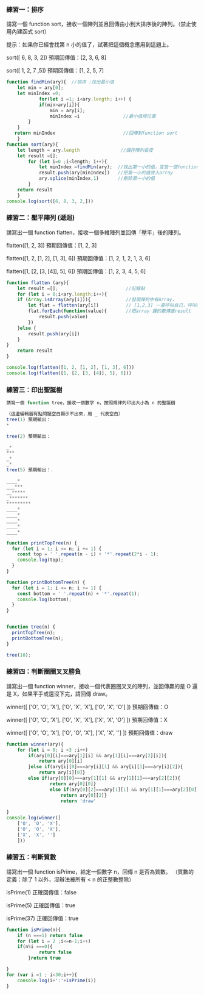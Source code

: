 

### 練習一：排序
請寫一個 function sort，接收一個陣列並且回傳由小到大排序後的陣列。（禁止使用內建函式 sort）

提示：如果你已經會找第 n 小的值了，試著把這個概念應用到這題上。

sort([ 6, 8, 3, 2]) 預期回傳值：[2, 3, 6, 8]

sort([ 1, 2, 7 ,5]) 預期回傳值：[1, 2, 5, 7]
```js
function findMin(ary){  //排序 :找出最小值
    let min = ary[0]; 
    let minIndex =0;
            for(let i =1; i<ary.length; i++) {      
            if(min>ary[i]){                     
                min = ary[i];
                minIndex =i                //最小值得位置
        }        
    }        
   return minIndex                         //回傳到function sort
    } 
function sort(ary){
    let length = ary.length               //儲存陣列長度
    let result =[];              
        for (let i=0 ;i<length; i++){
            let minIndex =findMin(ary);  //找出第一小的值，宣告一個function return回來的值
            result.push(ary[minIndex])   //把第一小的值放入array
            ary.splice(minIndex,1)       //刪除第一小的值
        }
    return result
    }
console.log(sort([6, 8, 3, 2,]))
```
### 練習二：壓平陣列 (遞迴)
請寫出一個 function flatten，接收一個多維陣列並回傳「壓平」後的陣列。

flatten([1, 2, 3]) 預期回傳值：[1, 2, 3]

flatten([1, 2, [1, 2], [1, 3], 6]) 預期回傳值：[1, 2, 1, 2, 1, 3, 6]

flatten([1, [2, [3, [4]], 5], 6]) 預期回傳值：[1, 2, 3, 4, 5, 6]

```js
function flatten (ary){
    let result =[];                         //記錄點
    for (let i = 0;i<ary.length;i++){
    if (Array.isArray(ary[i])){             //發現陣列中有Array，
        let flat = flatten(ary[i])          // [1,2,3] 一直呼叫自己，呼叫壓平的function
        flat.forEach(function(value){       //把array 鐘的數傳進result
            result.push(value)
        })
    }else {
        result.push(ary[i])
    }
}
    return result
}

console.log(flatten([1, 2, [1, 2], [1, 3], 6]))
console.log(flatten([1, [2, [3, [4]], 5], 6]))

```
### 練習三：印出聖誕樹

```js
請寫一個 function tree，接收一個數字 n，按照規律列印出大小為 n 的聖誕樹

（這邊編輯器有點問題空白顯示不出來，用 _ 代表空白）
tree(1) 預期輸出：
*

tree(2) 預期輸出：

_*
***
_*
_*
tree(5) 預期輸出：.

____*
___***
__*****
_*******
*********
____*
____*
____*
____*
____*
```

```js
function printTopTree(n) {
  for (let i = 1; i <= n; i += 1) {
    const top = ' '.repeat(n - i) + '*'.repeat(2*i - 1);
    console.log(top);
  }
}

function printBottomTree(n) {
  for (let i = 1; i <= n; i += 1) {
    const bottom = ' '.repeat(n) + '*'.repeat(1);
    console.log(bottom);
  }
}


function tree(n) {
  printTopTree(n);
  printBottomTree(n);
}

tree(10);
```
### 練習四：判斷圈圈叉叉勝負
請寫出一個 function winner，接收一個代表圈圈叉叉的陣列，並回傳贏的是 O 還是 X，如果平手或還沒下完，請回傳 draw。

winner([
['O', 'O', 'X'],
['O', 'X', 'X'],
['O', 'X', 'O']
]) 預期回傳值：O

winner([
['O', 'O', 'X'],
['O', 'X', 'X'],
['X', 'X', 'O']
]) 預期回傳值：X

winner([
['O', 'O', 'X'],
['O', 'O', 'X'],
['X', 'X', '']
]) 預期回傳值：draw

```js
function winner(ary){
    for (let i = 0; i <3 ;i++)
        if(ary[0][i]===ary[1][i] && ary[1][i]===ary[2][i]){
            return ary[0][i]
        }else if(ary[i][0]===ary[i][1] && ary[i][1]===ary[i][2]){
            return ary[i][0]}
        else if(ary[0][0]===ary[1][1] && ary[1][1]===ary[2][2]){
                return ary[0][0]}
                else if(ary[0][2]===ary[1][1] && ary[1][1]===ary[2][0]){
                    return ary[0][2]}
                    return 'draw'
    
}
console.log(winner([
    ['O', 'O', 'X'],
    ['O', 'O', 'X'],
    ['X', 'X', '']
    ]))
```
### 練習五：判斷質數
請寫出一個 function isPrime，給定一個數字 n，回傳 n 是否為質數。
（質數的定義：除了 1 以外，沒辦法被所有 < n 的正整數整除）

isPrime(1) 正確回傳值：false

isPrime(5) 正確回傳值：true

isPrime(37) 正確回傳值：true
```js
function isPrime(n){
    if (n ===1) return false  
    for (let i = 2 ;i<=n-1;i++)  
    if(n%i ===0){
            return false
        }return true

}
for (var i =1 ; i<30;i++){
    console.log(i+':'+isPrime(i))
}

```
